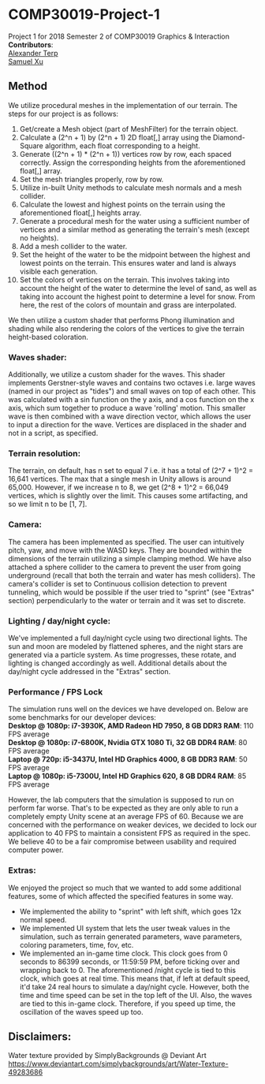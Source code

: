 # COMP30019-Project-1
Project 1 for 2018 Semester 2 of COMP30019 Graphics & Interaction  
**Contributors**:  
[Alexander Terp](https://github.com/AMTerp)  
[Samuel Xu](https://github.com/samuel-x)

## Method
We utilize procedural meshes in the implementation of our terrain. The steps for our project is as follows:

1. Get/create a Mesh object (part of MeshFilter) for the terrain object.
2. Calculate a (2^n + 1) by (2^n + 1) 2D float[,] array using the Diamond-Square algorithm, each float corresponding to a height.
3. Generate ((2^n + 1) * (2^n + 1)) vertices row by row, each spaced correctly. Assign the corresponding heights from the aforementioned float[,] array.
4. Set the mesh triangles properly, row by row.
5. Utilize in-built Unity methods to calculate mesh normals and a mesh collider.
6. Calculate the lowest and highest points on the terrain using the aforementioned float[,]	heights array.
7. Generate a procedural mesh for the water using a sufficient number of vertices and a similar method as generating the terrain's mesh (except no heights). 
8. Add a mesh collider to the water.
9. Set the height of the water to be the midpoint between the highest and lowest points on the terrain. This ensures water and land is always visible each generation.
10. Set the colors of vertices on the terrain. This involves taking into account the height	of the water to determine the level of sand, as well as taking into account the highest point to determine a level for snow. From here, the rest of the colors of mountain and grass are interpolated.

We then utilize a custom shader that performs Phong illumination and shading while also rendering the colors of the vertices to give the terrain height-based coloration.

### Waves shader:
Additionally, we utilize a custom shader for the waves. This shader implements Gerstner-style waves and contains two octaves i.e. large waves (named in our project as "tides") and small waves on top of each other. This was calculated with a sin function on the y axis, and a cos function on the x axis, which sum together to produce a wave 'rolling' motion. This smaller wave is then combined with a wave direction vector, which allows the user to input a direction for the wave. Vertices are displaced in the shader and not in a script, as specified. 

### Terrain resolution:
The terrain, on default, has n set to equal 7 i.e. it has a total of (2^7 + 1)^2 = 16,641 vertices. The max that a single mesh in Unity allows is around 65,000. However, if we increase n to 8, we get (2^8 + 1)^2 = 66,049 vertices, which is slightly over the limit. This causes some artifacting, and so we limit n to be [1, 7].

### Camera:
The camera has been implemented as specified. The user can intuitively pitch, yaw, and move with the WASD keys. They are bounded within the dimensions of the terrain utilizing a simple clamping method. We have also attached a sphere collider to the camera to prevent the user from going underground (recall that both the terrain and water has mesh colliders). The camera's collider is set to Continuous collision detection to prevent tunneling, which would be possible if the user tried to "sprint" (see "Extras" section) perpendicularly to the water or terrain and it was set to discrete.

### Lighting / day/night cycle:
We've implemented a full day/night cycle using two directional lights. The sun and moon are modeled by flattened spheres, and the night stars are generated via a particle system. As time progresses, these rotate, and lighting is changed accordingly as well. Additional details about the day/night cycle addressed in the "Extras" section.

### Performance / FPS Lock
The simulation runs well on the devices we have developed on. Below are some benchmarks for our developer devices:  
**Desktop @ 1080p: i7-3930K, AMD Radeon HD 7950, 8 GB DDR3 RAM**: 110 FPS average  
**Desktop @ 1080p: i7-6800K, Nvidia GTX 1080 Ti, 32 GB DDR4 RAM**: 80 FPS average  
**Laptop @ 720p: i5-3437U, Intel HD Graphics 4000, 8 GB DDR3 RAM**: 50 FPS average  
**Laptop @ 1080p: i5-7300U, Intel HD Graphics 620, 8 GB DDR4 RAM**: 85 FPS average  

However, the lab computers that the simulation is supposed to run on perform far worse. That's to be expected as they are only able to run a completely empty Unity scene at an average FPS of 60. Because we are concerned with the performance on weaker devices, we decided to lock our application to 40 FPS to maintain a consistent FPS as required in the spec. We believe 40 to be a fair compromise between usability and required computer power.

### Extras:
We enjoyed the project so much that we wanted to add some additional features, some of 
which affected the specified features in some way.
- We implemented the ability to "sprint" with left shift, which goes 12x normal speed.
- We implemented UI system that lets the user tweak values in the simulation, such as terrain generated parameters, wave parameters, coloring parameters, time, fov, etc.
- We implemented an in-game time clock. This clock goes from 0 seconds to 86399 seconds, or 11:59:59 PM, before ticking over and wrapping back to 0. The aforementioned /night cycle is tied to this clock, which goes at real time. This means that, if left at default speed, it'd take 24 real hours to simulate a day/night cycle. However, both the time and time speed can be set in the top left of the UI. Also, the waves are tied to this in-game clock. Therefore, if you speed up time,	the oscillation of the waves speed up too.

## Disclaimers:
Water texture provided by SimplyBackgrounds @ Deviant Art  
https://www.deviantart.com/simplybackgrounds/art/Water-Texture-49283686
